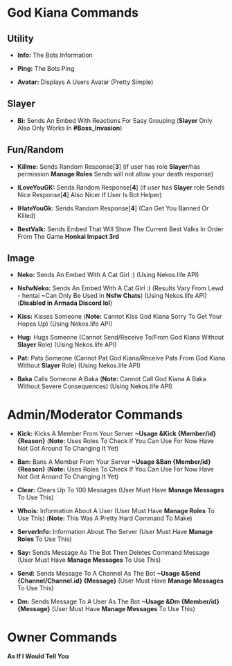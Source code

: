 # God Kiana Commands

## Utility
- **Info:** The Bots Information

- **Ping:** The Bots Ping

- **Avatar:** Displays A Users Avatar (Pretty Simple)

## Slayer
- **Bi:** Sends An Embed With Reactions For Easy Grouping (**Slayer** Only Also Only Works In **#Boss_Invasion**)

## Fun/Random
- **Killme:** Sends Random Response[**3**] (if user has role **Slayer**/has permission **Manage Roles** Sends will not allow your death response)

- **ILoveYouGK:** Sends Random Response[**4**] (if user has **Slayer** role Sends Nice Response[**4**] Also Nicer If User Is Bot Helper)

- **IHateYouGk:** Sends Random Response[**4**] (Can Get You Banned Or Killed)

- **BestValk:** Sends Embed That Will Show The Current Best Valks In Order From The Game **Honkai Impact 3rd**

## Image
- **Neko:** Sends An Embed With A Cat Girl :) (Using Nekos.life API)

- **NsfwNeko:** Sends An Embed With A Cat Girl :) (Results Vary From Lewd - hentai ~Can Only Be Used In **Nsfw Chats**) (Using Nekos.life API) (**Disabled in Armada Discord lol**)

- **Kiss:** Kisses Someone (**Note:** Cannot Kiss God Kiana Sorry To Get Your Hopes Up) (Using Nekos.life API)

- **Hug:** Hugs Someone (Cannot Send/Receive To/From God Kiana Without **Slayer** Role) (Using Nekos.life API)

- **Pat:** Pats Someone (Cannot Pat God Kiana/Receive Pats From God Kiana Without **Slayer** Role) (Using Nekos.life API)

- **Baka** Calls Someone A Baka (**Note:** Cannot Call God Kiana A Baka Without Severe Consequences) (Using Nekos.life API)


# Admin/Moderator Commands
- **Kick:** Kicks A Member From Your Server **~Usage &Kick {Member/id} {Reason}** (**Note:** Uses Roles To Check If You Can Use For Now Have Not Got Around To Changing It Yet)

- **Ban:** Bans A Member From Your Server **~Usage &Ban {Member/id} {Reason}** (**Note:** Uses Roles To Check If You Can Use For Now Have Not Got Around To Changing It Yet)

- **Clear:** Clears Up To 100 Messages (User Must Have **Manage Messages** To Use This)

- **Whois:** Information About A User (User Must Have **Manage Roles** To Use This) (**Note:** This Was A Pretty Hard Command To Make)

- **ServerInfo:** Information About The Server (User Must Have **Manage Roles** To Use This)

- **Say:** Sends Message As The Bot Then Deletes Command Message (User Must Have **Manage Messages** To Use This)

- **Send:** Sends Message To A Channel As The Bot **~Usage &Send {Channel/Channel.id} {Message}** (User Must Have **Manage Messages** To Use This)

- **Dm:** Sends Message To A User As The Bot **~Usage &Dm {Member/id} {Message}** (User Must Have **Manage Messages** To Use This)

# Owner Commands
**As If I Would Tell You**
